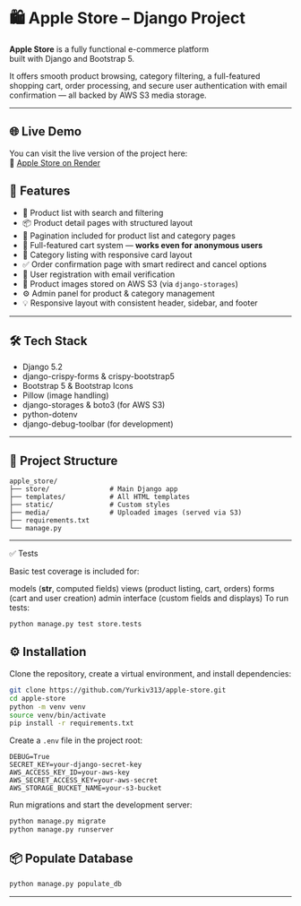 # 🛍️ Apple Store – Django Project

**Apple Store** is a fully functional e-commerce platform  
built with Django and Bootstrap 5.

It offers smooth product browsing, category filtering, a full-featured shopping cart, order processing, and secure user authentication with email confirmation — all backed by AWS S3 media storage.

---
## 🌐 Live Demo

You can visit the live version of the project here:  
🔗 [Apple Store on Render](https://apple-store-so34.onrender.com/)


## 🚀 Features

- 🛒 Product list with search and filtering
- 📦 Product detail pages with structured layout
- 📄 Pagination included for product list and category pages
- 🧺 Full-featured cart system — **works even for anonymous users**
- 📂 Category listing with responsive card layout
- ✅ Order confirmation page with smart redirect and cancel options
- 🔐 User registration with email verification
- 📸 Product images stored on AWS S3 (via `django-storages`)
- ⚙️ Admin panel for product & category management
- 💡 Responsive layout with consistent header, sidebar, and footer

---

## 🛠️ Tech Stack

- Django 5.2  
- django-crispy-forms & crispy-bootstrap5  
- Bootstrap 5 & Bootstrap Icons  
- Pillow (image handling)  
- django-storages & boto3 (for AWS S3)  
- python-dotenv  
- django-debug-toolbar (for development)

---

## 📁 Project Structure

```text
apple_store/
├── store/               # Main Django app
├── templates/           # All HTML templates
├── static/              # Custom styles
├── media/               # Uploaded images (served via S3)
├── requirements.txt
└── manage.py
```

---
✅ Tests

Basic test coverage is included for:

models (__str__, computed fields)
views (product listing, cart, orders)
forms (cart and user creation)
admin interface (custom fields and displays)
To run tests:
```bash
python manage.py test store.tests
```

## ⚙️ Installation

Clone the repository, create a virtual environment, and install dependencies:

```bash
git clone https://github.com/Yurkiv313/apple-store.git
cd apple-store
python -m venv venv
source venv/bin/activate
pip install -r requirements.txt
```

Create a `.env` file in the project root:

```env
DEBUG=True
SECRET_KEY=your-django-secret-key
AWS_ACCESS_KEY_ID=your-aws-key
AWS_SECRET_ACCESS_KEY=your-aws-secret
AWS_STORAGE_BUCKET_NAME=your-s3-bucket
```

Run migrations and start the development server:

```bash
python manage.py migrate
python manage.py runserver
```

## 📦 Populate Database
```bash
python manage.py populate_db
```
---
